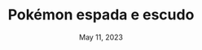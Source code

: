 ---
layout: gba
title: "Pokémon espada e escudo"
categories:
 - approved
 - gba
 - universal
 - safe
tags:
- pokemon
- rpg
- forgein
date: May 11, 2023
permalink: /games/pokemon-sword-shield/pt/play/details
publisher: (Not) Gamefreak
gid: pokemon-sword-shield
edition: pt
alt: true
---